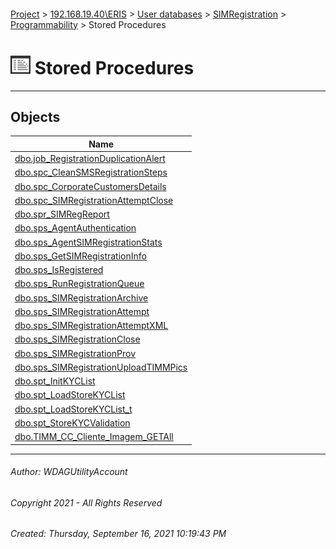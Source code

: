 #### 

[Project](../../../../../index.md) > [192.168.19.40\\ERIS](../../../../index.md) > [User databases](../../../index.md) > [SIMRegistration](../../index.md) > [Programmability](../index.md) > Stored Procedures

# ![Stored Procedures](../../../../../Images/StoredProcedure32.png) Stored Procedures

---

## <a name="#objects"></a>Objects

| Name |
|---|
| [dbo.job_RegistrationDuplicationAlert](job_RegistrationDuplicationAlert.md) |
| [dbo.spc_CleanSMSRegistrationSteps](spc_CleanSMSRegistrationSteps.md) |
| [dbo.spc_CorporateCustomersDetails](spc_CorporateCustomersDetails.md) |
| [dbo.spc_SIMRegistrationAttemptClose](spc_SIMRegistrationAttemptClose.md) |
| [dbo.spr_SIMRegReport](spr_SIMRegReport.md) |
| [dbo.sps_AgentAuthentication](sps_AgentAuthentication.md) |
| [dbo.sps_AgentSIMRegistrationStats](sps_AgentSIMRegistrationStats.md) |
| [dbo.sps_GetSIMRegistrationInfo](sps_GetSIMRegistrationInfo.md) |
| [dbo.sps_IsRegistered](sps_IsRegistered.md) |
| [dbo.sps_RunRegistrationQueue](sps_RunRegistrationQueue.md) |
| [dbo.sps_SIMRegistrationArchive](sps_SIMRegistrationArchive.md) |
| [dbo.sps_SIMRegistrationAttempt](sps_SIMRegistrationAttempt.md) |
| [dbo.sps_SIMRegistrationAttemptXML](sps_SIMRegistrationAttemptXML.md) |
| [dbo.sps_SIMRegistrationClose](sps_SIMRegistrationClose.md) |
| [dbo.sps_SIMRegistrationProv](sps_SIMRegistrationProv.md) |
| [dbo.sps_SIMRegistrationUploadTIMMPics](sps_SIMRegistrationUploadTIMMPics.md) |
| [dbo.spt_InitKYCList](spt_InitKYCList.md) |
| [dbo.spt_LoadStoreKYCList](spt_LoadStoreKYCList.md) |
| [dbo.spt_LoadStoreKYCList_t](spt_LoadStoreKYCList_t.md) |
| [dbo.spt_StoreKYCValidation](spt_StoreKYCValidation.md) |
| [dbo.TIMM_CC_Cliente_Imagem_GETAll](TIMM_CC_Cliente_Imagem_GETAll.md) |


---

###### Author:  WDAGUtilityAccount

###### Copyright 2021 - All Rights Reserved

###### Created: Thursday, September 16, 2021 10:19:43 PM

